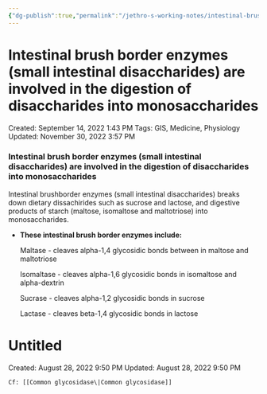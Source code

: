 ```yaml
---
{"dg-publish":true,"permalink":"/jethro-s-working-notes/intestinal-brush-border-enzymes-small-intestinal/","dgPassFrontmatter":true}
---
```



# Intestinal brush border enzymes (small intestinal disaccharides) are involved in the digestion of disaccharides into monosaccharides

Created: September 14, 2022 1:43 PM
Tags: GIS, Medicine, Physiology
Updated: November 30, 2022 3:57 PM

### Intestinal brush border enzymes (small intestinal disaccharides) are involved in the digestion of disaccharides into monosaccharides

Intestinal brushborder enzymes (small intestinal disaccharides) breaks down dietary dissachirides such as sucrose and lactose, and digestive products of starch (maltose, isomaltose and maltotriose) into monosaccharides.

- **These intestinal brush border enzymes include:**
    
    Maltase - cleaves alpha-1,4 glycosidic bonds between in maltose and maltotriose
    
    Isomaltase - cleaves alpha-1,6 glycosidic bonds in isomaltose and alpha-dextrin
    
    Sucrase - cleaves alpha-1,2 glycosidic bonds in sucrose
    
    Lactase - cleaves beta-1,4 glycosidic bonds in lactose
    
    
<div class="transclusion internal-embed is-loaded"><div class="markdown-embed">





# Untitled

Created: August 28, 2022 9:50 PM
Updated: August 28, 2022 9:50 PM

</div></div>

    
    Cf: [[Common glycosidase\|Common glycosidase]]